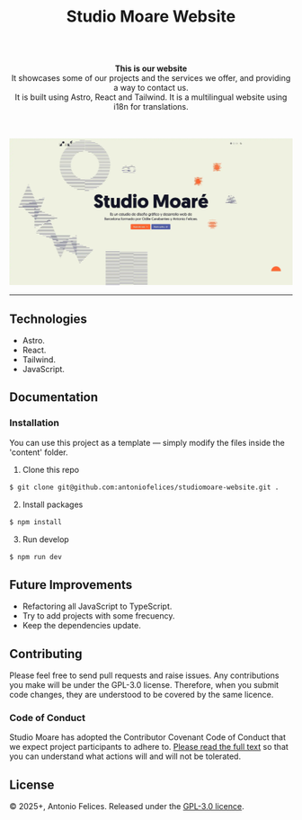 <div align="center">
    <h1>Studio Moare Website</h1>
    <br/><br/>
    <p><strong>This is our website</strong><br/>It showcases some of our projects and the services we offer, and providing a way to contact us.<br/>It is built using Astro, React and Tailwind. It is a multilingual website using i18n for translations.</p>
    <br/><br/>
</div>

<div align="center">
    <img src="src/assets/images/preview-02.webp" alt="Preview" />
</div>

---

## Technologies

-   Astro.
-   React.
-   Tailwind.
-   JavaScript.

## Documentation

### Installation

You can use this project as a template — simply modify the files inside the 'content' folder.

1. Clone this repo

```bash
$ git clone git@github.com:antoniofelices/studiomoare-website.git .
```

2. Install packages

```bash
$ npm install
```

3. Run develop

```bash
$ npm run dev
```

## Future Improvements

-   Refactoring all JavaScript to TypeScript.
-   Try to add projects with some frecuency.
-   Keep the dependencies update.

## Contributing

Please feel free to send pull requests and raise issues.
Any contributions you make will be under the GPL-3.0 license.
Therefore, when you submit code changes, they are understood to be covered by the same licence.

### Code of Conduct

Studio Moare has adopted the Contributor Covenant Code of Conduct that we expect project participants to adhere to. [Please read the full text](https://www.contributor-covenant.org/version/2/1/code_of_conduct/code_of_conduct.md) so that you can understand what actions will and will not be tolerated.

## License

© 2025+, Antonio Felices. Released under the [GPL-3.0 licence](./LICENSE).
